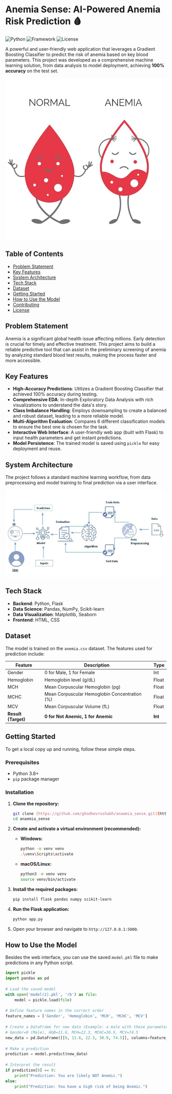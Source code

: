 # Anemia Sense: AI-Powered Anemia Risk Prediction 🩸

![Python](https://img.shields.io/badge/Python-3.8%2B-blue?style=for-the-badge&logo=python)
![Framework](https://img.shields.io/badge/Flask-2.0-black?style=for-the-badge&logo=flask)
![License](https://img.shields.io/badge/License-MIT-green?style=for-the-badge)

A powerful and user-friendly web application that leverages a Gradient Boosting Classifier to predict the risk of anemia based on key blood parameters. This project was developed as a comprehensive machine learning solution, from data analysis to model deployment, achieving **100% accuracy** on the test set.

![Hero Image](Desktop/Anaemia_Sense/assets/hero-image.png)

## Table of Contents
- [Problem Statement](#problem-statement)
- [Key Features](#key-features)
- [System Architecture](#system-architecture)
- [Tech Stack](#tech-stack)
- [Dataset](#dataset)
- [Getting Started](#getting-started)
- [How to Use the Model](#how-to-use-the-model)
- [Contributing](#contributing)
- [License](#license)

## Problem Statement
Anemia is a significant global health issue affecting millions. Early detection is crucial for timely and effective treatment. This project aims to build a reliable predictive tool that can assist in the preliminary screening of anemia by analyzing standard blood test results, making the process faster and more accessible.

## Key Features
- **High-Accuracy Predictions**: Utilizes a Gradient Boosting Classifier that achieved 100% accuracy during testing.
- **Comprehensive EDA**: In-depth Exploratory Data Analysis with rich visualizations to understand the data's story.
- **Class Imbalance Handling**: Employs downsampling to create a balanced and robust dataset, leading to a more reliable model.
- **Multi-Algorithm Evaluation**: Compares 6 different classification models to ensure the best one is chosen for the task.
- **Interactive Web Interface**: A user-friendly web app (built with Flask) to input health parameters and get instant predictions.
- **Model Persistence**: The trained model is saved using `pickle` for easy deployment and reuse.

## System Architecture
The project follows a standard machine learning workflow, from data preprocessing and model training to final prediction via a user interface.

![Architecture Diagram](Desktop/Anaemia_Sense/assets/architecture.png)

## Tech Stack
- **Backend**: Python, Flask
- **Data Science**: Pandas, NumPy, Scikit-learn
- **Data Visualization**: Matplotlib, Seaborn
- **Frontend**: HTML, CSS

## Dataset
The model is trained on the `anemia.csv` dataset. The features used for prediction include:

| Feature      | Description                                | Type  |
|--------------|--------------------------------------------|-------|
| Gender       | 0 for Male, 1 for Female                   | Int   |
| Hemoglobin   | Hemoglobin level (g/dL)                    | Float |
| MCH          | Mean Corpuscular Hemoglobin (pg)           | Float |
| MCHC         | Mean Corpuscular Hemoglobin Concentration (%) | Float |
| MCV          | Mean Corpuscular Volume (fL)               | Float |
| **Result (Target)** | **0 for Not Anemic, 1 for Anemic** | **Int** |

## Getting Started
To get a local copy up and running, follow these simple steps.

### Prerequisites
- Python 3.8+
- `pip` package manager

### Installation
1.  **Clone the repository:**
    ```sh
    git clone [https://github.com/ghodkevrushabh/anaemia_sense.git](https://github.com/ghodkevrushabh/anaemia_sense.git)
    cd anaemia_sense
    ```

2.  **Create and activate a virtual environment (recommended):**
    - **Windows:**
      ```sh
      python -m venv venv
      .\venv\Scripts\activate
      ```
    - **macOS/Linux:**
      ```sh
      python3 -m venv venv
      source venv/bin/activate
      ```

3.  **Install the required packages:**
    ```sh
    pip install flask pandas numpy scikit-learn
    ```

4.  **Run the Flask application:**
    ```sh
    python app.py
    ```

5.  Open your browser and navigate to `http://127.0.0.1:5000`.

## How to Use the Model
Besides the web interface, you can use the saved `model.pkl` file to make predictions in any Python script.

```python
import pickle
import pandas as pd

# Load the saved model
with open('model(2).pkl', 'rb') as file:
    model = pickle.load(file)

# Define feature names in the correct order
feature_names = ['Gender', 'Hemoglobin', 'MCH', 'MCHC', 'MCV']

# Create a DataFrame for new data (Example: a male with these parameters)
# Gender=0 (Male), HGB=11.6, MCH=22.3, MCHC=30.9, MCV=74.5
new_data = pd.DataFrame([[0, 11.6, 22.3, 30.9, 74.5]], columns=feature_names)

# Make a prediction
prediction = model.predict(new_data)

# Interpret the result
if prediction[0] == 0:
    print("Prediction: You are likely NOT Anemic.")
else:
    print("Prediction: You have a high risk of being Anemic.")
